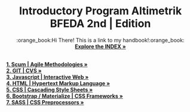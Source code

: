 <div align="center">

<h1 align="center">Introductory Program Altimetrik BFEDA 2nd | Edition </h1>

  <p align="center">
   :orange_book:Hi There! This is a link to my handbook!:orange_book:
     <br />
        <a href="https://docs.google.com/document/d/1CWoOnwy0pU3eZ8Iw8oUcsmz_jBdOr3Wt0XLXn9-2x8w/edit?usp=sharing"><strong>Explore the INDEX »</strong></a>
     <br />
    <br />
</div>
<div align="left">
        <a href="https://docs.google.com/document/d/1CWoOnwy0pU3eZ8Iw8oUcsmz_jBdOr3Wt0XLXn9-2x8w/edit#heading=h.r1yz654lu76q"><strong>1. Scum | Agile Methodologies       »</strong></a>
          <br />
        <a href="https://docs.google.com/document/d/1CWoOnwy0pU3eZ8Iw8oUcsmz_jBdOr3Wt0XLXn9-2x8w/edit#heading=h.yd2shaqw4fm4"><strong><strong>2. GIT | CVS »</strong></a>
         <br />
        <a href="https://docs.google.com/document/d/1CWoOnwy0pU3eZ8Iw8oUcsmz_jBdOr3Wt0XLXn9-2x8w/edit#heading=h.ytiblkr0y65e"><strong>3. Javascript | Interactive Web »</strong></a>
          <br />
        <a href="https://docs.google.com/document/d/1CWoOnwy0pU3eZ8Iw8oUcsmz_jBdOr3Wt0XLXn9-2x8w/edit#heading=h.me0fu8fdmt9n"><strong>4. HTML | Hypertext Markup Language  »</strong></a>
           <br />
        <a href="https://docs.google.com/document/d/1CWoOnwy0pU3eZ8Iw8oUcsmz_jBdOr3Wt0XLXn9-2x8w/edit#heading=h.p4p4qyfc3hn2"><strong>5. CSS | Cascading Style Sheets  »</strong></a>
           <br />
        <a href="https://docs.google.com/document/d/1CWoOnwy0pU3eZ8Iw8oUcsmz_jBdOr3Wt0XLXn9-2x8w/edit#heading=h.68ydrx4nuy0k"><strong>6. Bootstrap / Materialize | CSS Frameworks »</strong></a>
           <br />
          <a href="https://docs.google.com/document/d/1CWoOnwy0pU3eZ8Iw8oUcsmz_jBdOr3Wt0XLXn9-2x8w/edit#heading=h.2yksjvxvx8nu"><strong>7. SASS  | CSS Preprocessors »</strong></a>
    </div>




